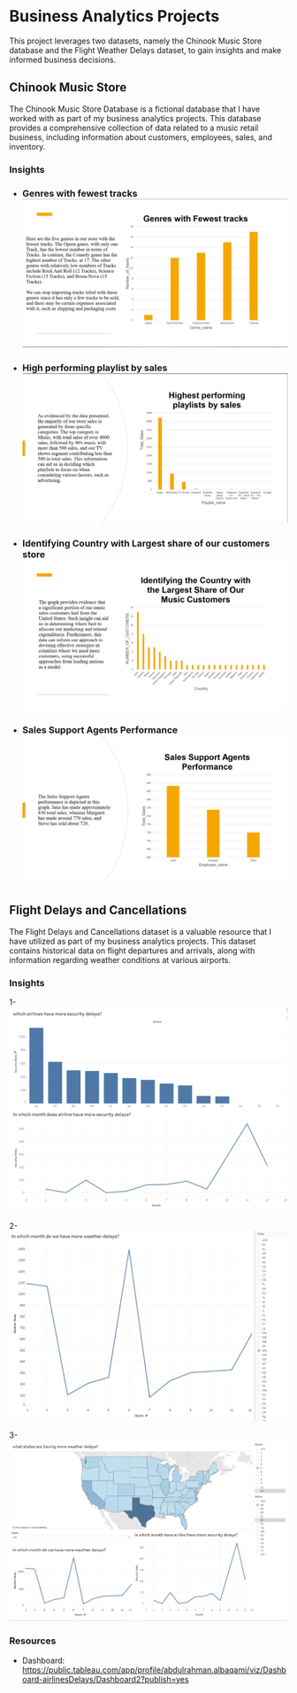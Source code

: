 
# Business Analytics Projects

This project leverages two datasets, namely the Chinook Music Store database and the Flight Weather Delays dataset, to gain insights and make informed business decisions.



## Chinook Music Store
The Chinook Music Store Database is a fictional database that I have worked with as part of my business analytics projects. This database provides a comprehensive collection of data related to a music retail business, including information about customers, employees, sales, and inventory.

### Insights

- ### Genres with fewest tracks ![App Screenshot](insight1-SQL.png)

- ### High performing playlist by sales ![App Screenshot](insight2-sql.png)

- ### Identifying Country with Largest share of our customers store ![App Screenshot](insight3-sql.png)

- ### Sales Support Agents Performance  ![App Screenshot](insight4-sql.png)



## Flight Delays and Cancellations
The Flight Delays and Cancellations dataset is a valuable resource that I have utilized as part of my business analytics projects. This dataset contains historical data on flight departures and arrivals, along with information regarding weather conditions at various airports.

### Insights

1- ![App Screenshot](insight1-t.png)

2- ![App Screenshot](insight2-t.png)

3- ![App Screenshot](insight3-t.png)


### Resources
- Dashboard: https://public.tableau.com/app/profile/abdulrahman.albaqami/viz/Dashboard-airlinesDelays/Dashboard2?publish=yes
